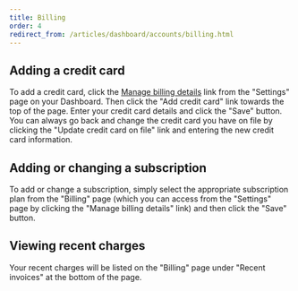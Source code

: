 ```yaml
---
title: Billing
order: 4
redirect_from: /articles/dashboard/accounts/billing.html
---
```


## Adding a credit card

To add a credit card, click the [Manage billing details](https://dashboard.dobt.co/billing) link from the "Settings" page on your Dashboard. Then click the "Add credit card" link towards the top of the page. Enter your credit card details and click the "Save" button. You can always go back and change the credit card you have on file by clicking the "Update credit card on file" link and entering the new credit card information.

## Adding or changing a subscription

To add or change a subscription, simply select the appropriate subscription plan from the "Billing" page (which you can access from the "Settings" page by clicking the "Manage billing details" link) and then click the "Save" button.

## Viewing recent charges

Your recent charges will be listed on the "Billing" page under "Recent invoices" at the bottom of the page.

